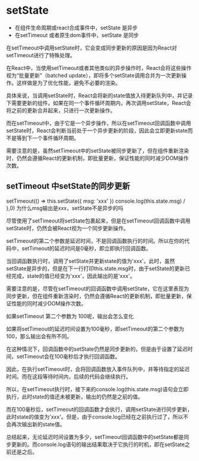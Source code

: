 # setState

+ 在组件生命周期或react合成事件中，setState 是异步
+ 在setTimeout 或者原生dom事件中，setState 是同步

在setTimeout中调用setState时，它会变成同步更新的原因是因为React对setTimeout进行了特殊处理。

在React中，当使用setTimeout或者其他类似的异步操作时，React会将这些操作视为“批量更新”（batched update），即将多个setState调用合并为一次更新操作。这样做是为了优化性能，避免不必要的渲染。

具体来说，当调用setState时，React会将新的state值放入待更新队列中，并记录下需要更新的组件。如果在同一个事件循环周期内，再次调用setState，React会将之前的更新合并起来，只进行一次更新操作。

而在setTimeout中，由于它是一个异步操作，所以在setTimeout回调函数中调用setState时，React会判断当前处于一个异步更新的阶段，因此会立即更新state而不是等到下一个事件循环周期。

需要注意的是，虽然setTimeout中的setState被同步更新了，但在组件重新渲染时，仍然会遵循React的更新机制，即批量更新，保证性能的同时减少DOM操作次数。

## setTimeout 中setState的同步更新

setTimeout(() => this.setState({ msg: 'xxx' }) console.log(this.state.msg) / },0) 为什么msg输出是xxx，setState不是异步的吗

尽管使用了setTimeout将setState包裹起来，但是在setTimeout回调函数中调用setState时，仍然会被React视为一个同步更新操作。

setTimeout的第二个参数是延迟时间，不是回调函数执行的时间。所以在你的代码中，setTimeout的延迟时间是0毫秒，即立即执行回调函数。

当回调函数执行时，调用了setState并更新state的值为'xxx'。此时，虽然setState是异步的，但是在下一行打印this.state.msg时，由于setState的更新已经完成，state的值已经变为'xxx'，因此输出的是'xxx'。

需要注意的是，尽管在setTimeout的回调函数中调用setState，它在这里表现为同步更新，但在组件重新渲染时，仍然会遵循React的更新机制，即批量更新，保证性能的同时减少DOM操作次数。

如果setTimeout 第二个参数为 100呢，输出会怎么变化

如果将setTimeout的延迟时间设置为100毫秒，即setTimeout的第二个参数为100，那么输出会有所不同。

在这种情况下，回调函数中的setState仍然是同步更新的，但是由于设置了延迟时间，setTimeout会在100毫秒后才执行回调函数。

因此，在执行setTimeout时，会将回调函数放入事件队列中，并等待指定的延迟时间。而在这段等待时间内，后续的代码会继续执行。

所以，在setTimeout执行时，接下来的console.log(this.state.msg)语句会立即执行，此时state的值还未被更新，输出的仍然是之前的值。

而在100毫秒后，setTimeout的回调函数才会执行，调用setState进行同步更新，此时state的值变为'xxx'。但是，由于console.log已经在之前执行过了，所以不会再次输出新的state值。

总结起来，无论延迟时间设置为多少，setTimeout回调函数中的setState都是同步更新的。而console.log语句的输出结果取决于它执行的时机，即在setState之前还是之后。